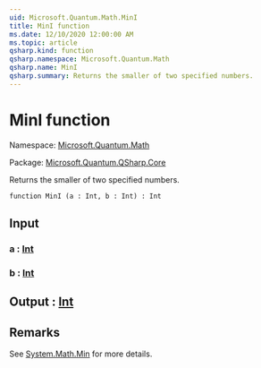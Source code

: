 ```yaml
---
uid: Microsoft.Quantum.Math.MinI
title: MinI function
ms.date: 12/10/2020 12:00:00 AM
ms.topic: article
qsharp.kind: function
qsharp.namespace: Microsoft.Quantum.Math
qsharp.name: MinI
qsharp.summary: Returns the smaller of two specified numbers.
---
```


# MinI function

Namespace: [Microsoft.Quantum.Math](xref:Microsoft.Quantum.Math)

Package: [Microsoft.Quantum.QSharp.Core](https://nuget.org/packages/Microsoft.Quantum.QSharp.Core)


Returns the smaller of two specified numbers.

```qsharp
function MinI (a : Int, b : Int) : Int
```


## Input

### a : [Int](xref:microsoft.quantum.lang-ref.int)




### b : [Int](xref:microsoft.quantum.lang-ref.int)





## Output : [Int](xref:microsoft.quantum.lang-ref.int)



## Remarks

See [System.Math.Min](https://docs.microsoft.com/dotnet/api/system.math.min) for more details.